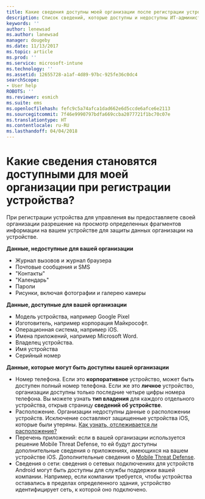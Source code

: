 ```yaml
---
title: Какие сведения доступны моей организации после регистрации устройства? | Документация Майкрософт
description: Список сведений, которые доступны и недоступны ИТ-администратору на управляемом устройстве.
keywords: ''
author: lenewsad
ms.author: lanewsad
manager: dougeby
ms.date: 11/13/2017
ms.topic: article
ms.prod: ''
ms.service: microsoft-intune
ms.technology: ''
ms.assetid: 12655728-a1af-4d89-97bc-925fe36c0dc4
searchScope:
- User help
ROBOTS: ''
ms.reviewer: esmich
ms.suite: ems
ms.openlocfilehash: fefc9c5a74afca1dad662e6d5ccde6afce6e2113
ms.sourcegitcommit: 7f46e9990797bdfa669ccba2077721f1bc70c07e
ms.translationtype: HT
ms.contentlocale: ru-RU
ms.lasthandoff: 04/04/2018
---
```

# <a name="what-information-can-my-company-see-when-i-enroll-my-device"></a>Какие сведения становятся доступными для моей организации при регистрации устройства?

При регистрации устройства для управления вы предоставляете своей организации разрешение на просмотр определенных фрагментов информации на вашем устройстве для защиты данных организации на устройстве.

**Данные, недоступные для вашей организации**

- Журнал вызовов и журнал браузера
- Почтовые сообщения и SMS
- "Контакты"
- "Календарь"
-   Пароли
- Рисунки, включая фотографии и галерею камеры

**Данные, доступные для вашей организации**

- Модель устройства, например Google Pixel
- Изготовитель, например корпорация Майкрософт.
- Операционная система, например iOS.
- Имена приложений, например Microsoft Word.
- Владелец устройства.
- Имя устройства
- Серийный номер

**Данные, которые могут быть доступны вашей организации**

-  Номер телефона. Если это **корпоративное** устройство, может быть доступен полный номер телефона. Если же это **личное** устройство, организации доступны только последние четыре цифры номера телефона. Вы можете узнать **тип владения** для каждого отдельного устройства, открыв страницу **сведений об устройстве**.
-  Расположение. Организации недоступны данные о расположении устройств. Исключение составляют защищенные устройства iOS, которые были утеряны. [Как узнать, отслеживается ли расположение?](https://go.microsoft.com/fwlink/?linkid=853816)
- Перечень приложений: если в вашей организации используется решение Mobile Threat Defense, то ей будут доступны дополнительные сведения о приложениях, имеющихся на вашем устройстве iOS. Дополнительные сведения о [Mobile Threat Defense](you-are-prompted-to-install-mtd-ios.md).
- Сведения о сети: сведения о сетевых подключениях для устройств Android могут быть доступны для службы поддержки вашей компании. Например, если компании требуется, чтобы устройства оставались в пределах определенного здания, устройство идентифицирует сеть, к которой оно подключено. 
